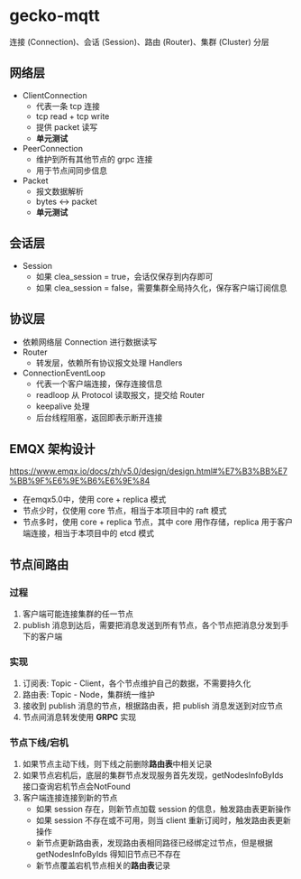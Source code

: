 # gecko-mqtt

连接 (Connection)、会话 (Session)、路由 (Router)、集群 (Cluster) 分层

## 网络层
* ClientConnection
    * 代表一条 tcp 连接
    * tcp read + tcp write
    * 提供 packet 读写
    * **单元测试**
* PeerConnection
    * 维护到所有其他节点的 grpc 连接
    * 用于节点间同步信息
* Packet
    * 报文数据解析
    * bytes <-> packet
    * **单元测试**

## 会话层
* Session 
    * 如果 clea_session = true，会话仅保存到内存即可
    * 如果 clea_session = false，需要集群全局持久化，保存客户端订阅信息

## 协议层
* 依赖网络层 Connection 进行数据读写
* Router
    * 转发层，依赖所有协议报文处理 Handlers
* ConnectionEventLoop
    * 代表一个客户端连接，保存连接信息
    * readloop 从 Protocol 读取报文，提交给 Router
    * keepalive 处理
    * 后台线程阻塞，返回即表示断开连接

## EMQX 架构设计
https://www.emqx.io/docs/zh/v5.0/design/design.html#%E7%B3%BB%E7%BB%9F%E6%9E%B6%E6%9E%84

* 在emqx5.0中，使用 core + replica 模式
* 节点少时，仅使用 core 节点，相当于本项目中的 raft 模式
* 节点多时，使用 core + replica 节点，其中 core 用作存储，replica 用于客户端连接，相当于本项目中的 etcd 模式

## 节点间路由

### 过程
1. 客户端可能连接集群的任一节点
2. publish 消息到达后，需要把消息发送到所有节点，各个节点把消息分发到手下的客户端

### 实现
1. 订阅表: Topic - Client，各个节点维护自己的数据，不需要持久化
1. 路由表: Topic - Node，集群统一维护
2. 接收到 publish 消息的节点，根据路由表，把 publish 消息发送到对应节点
3. 节点间消息转发使用 **GRPC** 实现

### 节点下线/宕机
1. 如果节点主动下线，则下线之前删除**路由表**中相关记录
1. 如果节点宕机后，底层的集群节点发现服务首先发现，getNodesInfoByIds 接口查询宕机节点会NotFound
2. 客户端连接连接到新的节点
    * 如果 session 存在，则新节点加载 session 的信息，触发路由表更新操作
    * 如果 session 不存在或不可用，则当 client 重新订阅时，触发路由表更新操作
    * 新节点更新路由表，发现路由表相同路径已经绑定过节点，但是根据 getNodesInfoByIds 得知旧节点已不存在
    * 新节点覆盖宕机节点相关的**路由表**记录
